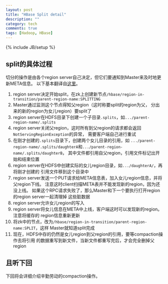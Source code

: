 ```yaml
---
layout: post
title: "HBase Split detail"
description: ""
category: tech
comments: true
tags: [Hadoop, HBase]
---
```

{% include JB/setup %}

split的具体过程
---
切分的操作是由各个region server自己决定，但它们要通知到Master来及时地更新META信息。
以下基本翻译自[这里][1]。

1. region server决定开始split，在zk上创建新节点`/hbase/region-in-transition/parent-region-name:SPLITTING`
1. Master通过监测这个节点得知父region（这时称要split的region为父，
分出来的新的region为女儿region）要split了
1. region server在HDFS目录下创建一个子目录`.splits`，如`.../parent-region-name/.splits`
1. region server关闭父region，这时所有到父region的请求都会返回`NotServingRegionException`的异常，
需要客户端自己进行重试
1. 在刚才创建的`.splits`目录下，创建两个女儿目录的引用，如
`.../parent-region-name/.splits/daughterA`和`.../parent-region-name/.splits/daughterB`，
其中文件都引用自父region，引用文件标记出开始和结束位置
1. region server在HDFS中创建实际的女儿region目录，如`.../daughterA/`，再将刚才创建的
引用文件移到这个目录中
1. region server发送一个PUT请求给META信息表，加入女儿region信息，并将父region下线。
注意这时client扫描META表并不能发现新的region，因为还没上线。
如果这个RPC请求失败了，那么Master和下一个要执行打开region的region server一起清理掉
这些脏数据
1. region server允许女儿region的写入
1. region server将女儿信息在META中上线，客户端这时可以发现新的region。注意将缓存的
region信息重新更新
1. 将zk中的节点，改为`/hbase/region-in-transition/parent-region-name:SPLIT`，这样
Master就知道split完成
1. 现在，HDFS中存的仍然是女儿region到父region的引用，要等compaction操作去将引用
的数据重写到新文件，当新文件都重写完后，才会完全删掉父region

且听下回
---
下回将会详细介绍辛勤劳动的compaction操作。

[1]: http://hortonworks.com/blog/apache-hbase-region-splitting-and-merging/

